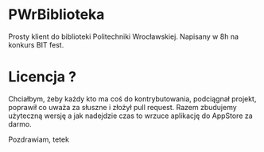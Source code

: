 PWrBiblioteka
=============

Prosty klient do biblioteki Politechniki Wrocławskiej. Napisany w 8h na konkurs BIT fest.

Licencja ? 
==========

Chciałbym, żeby każdy kto ma coś do kontrybutowania, podciągnał projekt, poprawił co uważa za słuszne i złożył pull request. 
Razem zbudujemy użyteczną wersję a jak nadejdzie czas to wrzuce aplikację do AppStore za darmo.

Pozdrawiam,
tetek
